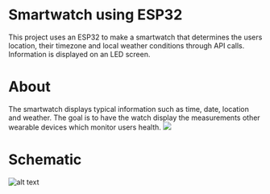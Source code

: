 # Smartwatch using ESP32
This project uses an ESP32 to make a smartwatch that determines the users location, their timezone and local weather conditions through API calls. Information is displayed on an LED screen. 

# About
The smartwatch displays typical information such as time, date, location and weather. The goal is to have the watch display the measurements other wearable devices which monitor users health. ![](https://github.com/ach12/Smartwatch-using-ESP32/blob/main/smartwatch-demo.gif)

# Schematic
![alt text](https://github.com/ach12/Smartwatch-using-ESP32/blob/main/smartwatch-schematic.jpg?raw=true)
